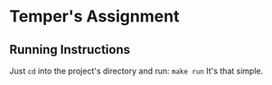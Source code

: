 # Temper's Assignment

## Running Instructions
Just `cd` into the project's directory and run: `make run`
It's that simple.